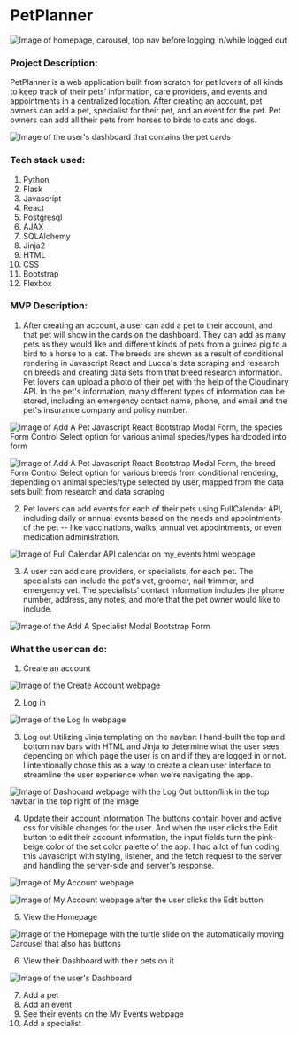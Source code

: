 # PetPlanner

![Image of homepage, carousel, top nav before logging in/while logged out](/static/images/Readme_Markdown/petplanner_Homepage_Horse.png)

### Project Description: 
PetPlanner is a web application built from scratch for pet lovers of all kinds to keep track of their pets’ information, care providers, and events and appointments in a centralized location. After creating an account, pet owners can add a pet, specialist for their pet, and an event for the pet. Pet owners can add all their pets from horses to birds to cats and dogs.

![Image of the user's dashboard that contains the pet cards](/static/images/Readme_Markdown/petplanner_Dashboard.png)

### Tech stack used: 
1. Python
2. Flask
3. Javascript
4. React 
5. Postgresql 
6. AJAX
7. SQLAlchemy
8. Jinja2
9. HTML 
10. CSS
11. Bootstrap
12. Flexbox 

### MVP Description: 
1. After creating an account, a user can add a pet to their account, and that pet will show in the cards on the dashboard. They can add as many pets as they would like and different kinds of pets from a guinea pig to a bird to a horse to a cat. The breeds are shown as a result of conditional rendering in Javascript React and Lucca's data scraping and research on breeds and creating data sets from that breed research information. Pet lovers can upload a photo of their pet with the help of the Cloudinary API. In the pet's information, many different types of information can be stored, including an emergency contact name, phone, and email and the pet's insurance company and policy number. 

![Image of Add A Pet Javascript React Bootstrap Modal Form, the species Form Control Select option for various animal species/types hardcoded into form](/static/images/Readme_Markdown/petplanner_Add_A_Pet_Modal_species.png)

![Image of Add A Pet Javascript React Bootstrap Modal Form, the breed Form Control Select option for various breeds from conditional rendering, depending on animal species/type selected by user, mapped from the data sets built from research and data scraping](/static/images/Readme_Markdown/petplanner_Add_A_Pet_Modal_breeds.png)

2. Pet lovers can add events for each of their pets using FullCalendar API, including daily or annual events based on the needs and appointments of the pet -- like vaccinations, walks, annual vet appointments, or even medication administration. 

![Image of Full Calendar API calendar on my_events.html webpage](/static/images/Readme_Markdown/petplanner_Custom_Full_Calendar_API.png)

3. A user can add care providers, or specialists, for each pet. The specialists can include the pet's vet, groomer, nail trimmer, and emergency vet.  The specialists' contact information includes the phone number, address, any notes, and more that the pet owner would like to include.

![Image of the Add A Specialist Modal Bootstrap Form](/static/images/Readme_Markdown/petplanner_Add_A_Specialist_Modal.png)

### What the user can do: 
1. Create an account 

![Image of the Create Account webpage](/static/images/Readme_Markdown/petplanner_Create_An_Account.png)

2. Log in

![Image of the Log In webpage](/static/images/Readme_Markdown/petplanner_Log_In.png)

3. Log out 
Utilizing Jinja templating on the navbar: I hand-built the top and bottom nav bars with HTML and Jinja to determine what the user sees depending on which page the user is on and if they are logged in or not. I intentionally chose this as a way to create a clean user interface to streamline the user experience when we're navigating the app.

![Image of Dashboard webpage with the Log Out button/link in the top navbar in the top right of the image](/static/images/Readme_Markdown/petplanner_Dashboard.png)

4. Update their account information 
The buttons contain hover and active css for visible changes for the user. And when the user clicks the Edit button to edit their account information, the input fields turn the pink-beige color of the set color palette of the app. I had a lot of fun coding this Javascript with styling, listener, and the fetch request to the server and handling the server-side and server's response. 

![Image of My Account webpage](/static/images/Readme_Markdown/petplanner_My_Account.png)

![Image of My Account webpage after the user clicks the Edit button](/static/images/Readme_Markdown/petplanner_My_Account_Edit.png)

5. View the Homepage 

![Image of the Homepage with the turtle slide on the automatically moving Carousel that also has buttons](/static/images/Readme_Markdown/petplanner_Homepage_Turtle.png)

6. View their Dashboard with their pets on it 

![Image of the user's Dashboard](/static/images/Readme_Markdown/petplanner_Dashboard.png)

7. Add a pet 
8. Add an event 
9. See their events on the My Events webpage 
10. Add a specialist 
